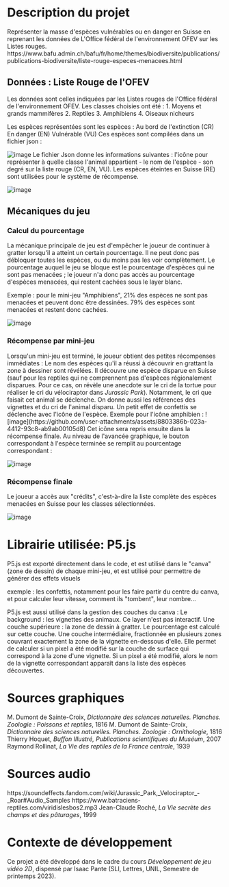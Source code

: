 <h1>Description du projet</h1>
Représenter la masse d'espèces vulnérables ou en danger en Suisse en reprenant les données de L'Office fédéral de l'environnement OFEV sur les Listes rouges. https://www.bafu.admin.ch/bafu/fr/home/themes/biodiversite/publications/publications-biodiversite/liste-rouge-especes-menacees.html

<h2>Données : Liste Rouge de l'OFEV</h2>
Les données sont celles indiquées par les Listes rouges de l'Office fédéral de l'environnement OFEV.
Les classes choisies ont été : 1. Moyens et grands mammifères 2. Reptiles 3. Amphibiens 4. Oiseaux nicheurs

Les espèces représentées sont les espèces : 
<il>Au bord de l'extinction (CR)</il>
<il>En danger (EN)</il>
<il>Vulnérable (VU)</il>
Ces espèces sont compilées dans un fichier json : 

![image](https://github.com/user-attachments/assets/788dc1b5-1561-477b-badd-8d74b8ea0788)
Le fichier Json donne les informations suivantes : l'icône pour représenter à quelle classe l'animal appartient - le nom de l'espèce - son degré sur la liste rouge (CR, EN, VU).
Les espèces éteintes en Suisse (RE) sont utilisées pour le système de récompense.

![image](https://github.com/user-attachments/assets/ee358824-53da-4606-8199-33229e9c31de)

<h2>Mécaniques du jeu</h2>
<h3>Calcul du pourcentage</h3>
La mécanique principale de jeu est d'empêcher le joueur de continuer à gratter lorsqu'il a atteint un certain pourcentage. Il ne peut donc pas débloquer toutes les espèces, ou du moins pas les voir complètement. Le pourcentage auquel le jeu se bloque est le pourcentage d'espèces qui ne sont pas menacées ; le joueur n'a donc pas accès au pourcentage d'espèces menacées, qui restent cachées sous le layer blanc.

Exemple : pour le mini-jeu "Amphibiens", 21% des espèces ne sont pas menacées et peuvent donc être dessinées. 79% des espèces sont menacées et restent donc cachées.

![image](https://github.com/user-attachments/assets/74967e45-a530-4708-a94c-69306786ac3a)

<h3>Récompense par mini-jeu</h3>
Lorsqu'un mini-jeu est terminé, le joueur obtient des petites récompenses immédiates : 
<il>Le nom des espèces qu'il a réussi à découvrir en grattant la zone à dessiner sont révélées.</il>
<il>Il découvre une espèce disparue en Suisse (sauf pour les reptiles qui ne comprennent pas d'espèces régionalement disparues. Pour ce cas, on révèle une anecdote sur le cri de la tortue pour réaliser le cri du vélociraptor dans <i>Jurassic Park</i>). Notamment, le cri que faisait cet animal se déclenche.</il>
<il>On donne aussi les références des vignettes et du cri de l'animal disparu.</il>
<il>Un petit effet de confettis se déclenche avec l'icône de l'espèce.</il>
Exemple pour l'icône amphibien : 
![image](https://github.com/user-attachments/assets/8803386b-023a-4412-93c8-ab9ab00105d8)
Cet icône sera repris ensuite dans la récompense finale.
Au niveau de l'avancée graphique, le bouton correspondant à l'espèce terminée se remplit au pourcentage correspondant : 

![image](https://github.com/user-attachments/assets/d22fda8d-dea0-4724-88ae-0e5380a0ee43)

<h3>Récompense finale</h3>
Le joueur a accès aux "crédits", c'est-à-dire la liste complète des espèces menacées en Suisse pour les classes sélectionnées.

![image](https://github.com/user-attachments/assets/096b2e85-d826-4e8b-abdf-ee6730f07ac9)

<h1>Librairie utilisée: P5.js</h1>
P5.js est exporté directement dans le code, et est utilisé dans le "canva" (zone de dessin) de chaque mini-jeu, et est utilisé pour permettre de générer des effets visuels 

exemple : les confettis, notamment pour les faire partir du centre du canva, et pour calculer leur vitesse, comment ils "tombent", leur nombre...

P5.js est aussi utilisé dans la gestion des couches du canva :
<il>Le background : les vignettes des animaux. Ce layer n'est pas interactif.</il>
<il>Une couche supérieure : la zone de dessin à gratter. Le pourcentage est calculé sur cette couche.</il>
<il>Une couche intermédiaire, fractionnée en plusieurs zones couvrant exactement la zone de la vignette en-dessous d'elle. Elle permet de calculer si un pixel a été modifié sur la couche de surface qui correspond à la zone d'une vignette. Si un pixel a été modifié, alors le nom de la vignette correspondant apparaît dans la liste des espèces découvertes.</il>

<h1>Sources graphiques</h1>
M. Dumont de Sainte-Croix, <i>Dictionnaire des sciences naturelles. Planches. Zoologie : Poissons et reptiles</i>, 1816
M. Dumont de Sainte-Croix, <i>Dictionnaire des sciences naturelles. Planches. Zoologie : Ornithologie</i>, 1816
Thierry Hoquet, <i>Buffon Illustré, Publications scientifiques du Muséum</i>, 2007
Raymond Rollinat, <i>La Vie des reptiles de la France centrale</i>, 1939

<h1>Sources audio</h1>
https://soundeffects.fandom.com/wiki/Jurassic_Park,_Velociraptor_-_Roar#Audio_Samples
https://www.batraciens-reptiles.com/viridislesbos2.mp3
Jean-Claude Roché, <i>La Vie secrète des champs et des pâturages</i>, 1999

<h1>Contexte de développement</h1>
Ce projet a été développé dans le cadre du cours <i>Développement de jeu vidéo 2D</i>, dispensé par Isaac Pante (SLI, Lettres, UNIL, Semestre de printemps 2023).
